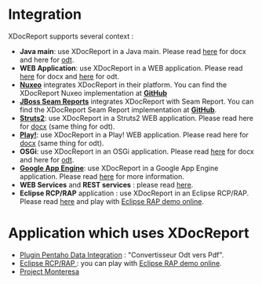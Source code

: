 # Integration #

XDocReport supports several context :

  * **Java main**: use XDocReport in a Java main. Please read [here](http://code.google.com/p/xdocreport/wiki/DocxReportingJavaMain) for docx and here for [odt](http://code.google.com/p/xdocreport/wiki/ODTReportingJavaMain).
  * **WEB Application**: use XDocReport in a WEB application. Please read [here](http://code.google.com/p/xdocreport/wiki/DocxReportingWEBApplication) for docx and [here](http://code.google.com/p/xdocreport/wiki/ODTReportingWEBApplication) for odt.
  * **[Nuxeo](http://www.nuxeo.com/fr)** integrates XDocReport in their platform. You can find the XDocReport Nuxeo implementation at **[GitHub](https://github.com/tiry/nuxeo-platform-rendering-templates)**
  * **[JBoss Seam Reports](http://www.seamframework.org/Seam3/ReportsModule)** integrates XDocReport with Seam Report. You can find the XDocReport Seam Report implementation at **[GitHub](https://github.com/seam/reports/tree/develop/impl/xdocreport)**.
  * **[Struts2](http://struts.apache.org/2.2.1/index.html)**: use XDocReport in a Struts2 WEB application. Please read here for [docx](http://code.google.com/p/xdocreport/wiki/DocxReportingStruts2) (same thing for odt).
  * **[Play!](http://www.playframework.org/)**: use XDocReport in a Play! WEB application. Please read here for [docx](http://code.google.com/p/xdocreport/wiki/DocxReportingPlay) (same thing for odt).
  * **OSGi**: use XDocReport in an OSGi application. Please read [here](http://code.google.com/p/xdocreport/wiki/DocxReportingOSGi) for docx and here for [odt](http://code.google.com/p/xdocreport/wiki/ODTReportingOSGi).
  * **[Google App Engine](https://developers.google.com/appengine/)**: use XDocReport in a Google App Engine application. Please read [here](http://code.google.com/p/xdocreport/wiki/XDocReportGAE) for more information.
  * **WEB Services** and **REST services** : please read [here](http://code.google.com/p/xdocreport/wiki/RESTSOAPServices).
  * **Eclipse RCP/RAP** application : use XDocReport in an Eclipse RCP/RAP. Please read [here](http://code.google.com/p/xdocreport/wiki/EclipseRAPRCP) and play with [Eclipse RAP demo online](http://xdocreport-rap.opensagres.cloudbees.net/xdocreport?startup=fr.opensagres.xdocreport.eclipse.ui.application).

# Application which uses XDocReport #

  * [Plugin Pentaho Data Integration](https://www.atolcd.com/actualite/nouveau-plugin-pentaho-data-integration-par-atol-cd-convertisseur-odt-vers-pdf.html) : "Convertisseur Odt vers Pdf".
  * [Eclipse RCP/RAP ](http://code.google.com/p/xdocreport/wiki/EclipseRAPRCP) : you can play with  [Eclipse RAP demo online](http://xdocreport-rap.opensagres.cloudbees.net/xdocreport?startup=fr.opensagres.xdocreport.eclipse.ui.application).
  * [Project Monteresa](http://www.commcity.ch/monterosa/projects.html)